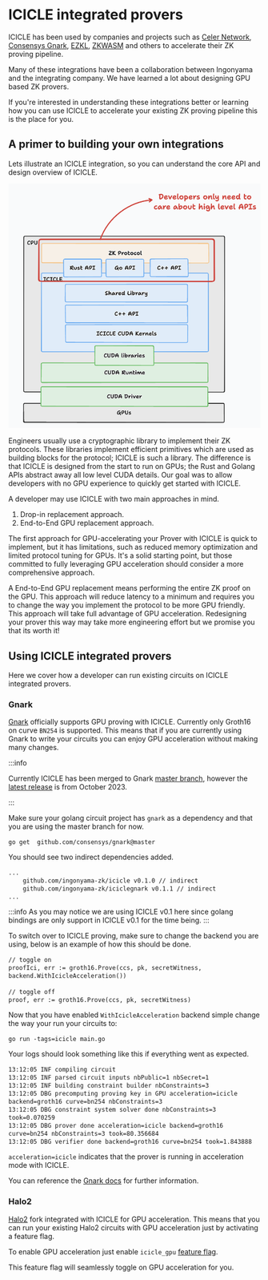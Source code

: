 # ICICLE integrated provers

ICICLE has been used by companies and projects such as [Celer Network](https://github.com/celer-network), [Consensys Gnark](https://github.com/Consensys/gnark), [EZKL](https://blog.ezkl.xyz/post/acceleration/), [ZKWASM](https://twitter.com/DelphinusLab/status/1762604988797513915) and others to accelerate their ZK proving pipeline.

Many of these integrations have been a collaboration between Ingonyama and the integrating company. We have learned a lot about designing GPU based ZK provers.

If you're interested in understanding these integrations better or learning how you can use ICICLE to accelerate your existing ZK proving pipeline this is the place for you.

## A primer to building your own integrations

Lets illustrate an ICICLE integration, so you can understand the core API and design overview of ICICLE.

![ICICLE architecture](../../static/img/architecture-high-level.png)

Engineers usually use a cryptographic library to implement their ZK protocols. These libraries implement efficient primitives which are used as building blocks for the protocol; ICICLE is such a library. The difference is that ICICLE is designed from the start to run on GPUs; the Rust and Golang APIs abstract away all low level CUDA details. Our goal was to allow developers with no GPU experience to quickly get started with ICICLE.

A developer may use ICICLE with two main approaches in mind.

1. Drop-in replacement approach.
2. End-to-End GPU replacement approach.

The first approach for GPU-accelerating your Prover with ICICLE is quick to implement, but it has limitations, such as reduced memory optimization and limited protocol tuning for GPUs. It's a solid starting point, but those committed to fully leveraging GPU acceleration should consider a more comprehensive approach.

A End-to-End GPU replacement means performing the entire ZK proof on the GPU. This approach will reduce latency to a minimum and requires you to change the way you implement the protocol to be more GPU friendly. This approach will take full advantage of GPU acceleration. Redesigning your prover this way may take more engineering effort but we promise you that its worth it!

## Using ICICLE integrated provers

Here we cover how a developer can run existing circuits on ICICLE integrated provers.

### Gnark

[Gnark](https://github.com/Consensys/gnark) officially supports GPU proving with ICICLE. Currently only Groth16 on curve `BN254` is supported. This means that if you are currently using Gnark to write your circuits you can enjoy GPU acceleration without making many changes.

:::info

Currently ICICLE has been merged to Gnark [master branch](https://github.com/Consensys/gnark), however the [latest release](https://github.com/Consensys/gnark/releases/tag/v0.9.1) is from October 2023.

:::

Make sure your golang circuit project has `gnark` as a dependency and that you are using the master branch for now.

```
go get 	github.com/consensys/gnark@master
```

You should see two indirect dependencies added.

```
...
	github.com/ingonyama-zk/icicle v0.1.0 // indirect
	github.com/ingonyama-zk/iciclegnark v0.1.1 // indirect
...
```

:::info
As you may notice we are using ICICLE v0.1 here since golang bindings are only support in ICICLE v0.1 for the time being.
:::

To switch over to ICICLE proving, make sure to change the backend you are using, below is an example of how this should be done.

```
// toggle on
proofIci, err := groth16.Prove(ccs, pk, secretWitness, backend.WithIcicleAcceleration())

// toggle off
proof, err := groth16.Prove(ccs, pk, secretWitness)
```

Now that you have enabled `WithIcicleAcceleration` backend simple change the way your run your circuits to:

```
go run -tags=icicle main.go
```

Your logs should look something like this if everything went as expected.

```
13:12:05 INF compiling circuit
13:12:05 INF parsed circuit inputs nbPublic=1 nbSecret=1
13:12:05 INF building constraint builder nbConstraints=3
13:12:05 DBG precomputing proving key in GPU acceleration=icicle backend=groth16 curve=bn254 nbConstraints=3
13:12:05 DBG constraint system solver done nbConstraints=3 took=0.070259
13:12:05 DBG prover done acceleration=icicle backend=groth16 curve=bn254 nbConstraints=3 took=80.356684
13:12:05 DBG verifier done backend=groth16 curve=bn254 took=1.843888
```

`acceleration=icicle` indicates that the prover is running in acceleration mode with ICICLE.

You can reference the [Gnark docs](https://github.com/Consensys/gnark?tab=readme-ov-file#gpu-support) for further information.

### Halo2

[Halo2](https://github.com/zkonduit/halo2) fork integrated with ICICLE for GPU acceleration. This means that you can run your existing Halo2 circuits with GPU acceleration just by activating a feature flag.

To enable GPU acceleration just enable `icicle_gpu` [feature flag](https://github.com/zkonduit/halo2/blob/3d7b5e61b3052680ccb279e05bdcc21dd8a8fedf/halo2_proofs/Cargo.toml#L102).

This feature flag will seamlessly toggle on GPU acceleration for you.
